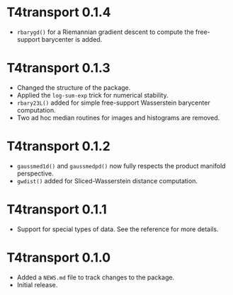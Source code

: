 # T4transport 0.1.4

* `rbarygd()` for a Riemannian gradient descent to compute the free-support barycenter is added.

# T4transport 0.1.3

* Changed the structure of the package. 
* Applied the `log-sum-exp` trick for numerical stability.
* `rbary23L()` added for simple free-support Wasserstein barycenter computation.
* Two ad hoc median routines for images and histograms are removed.

# T4transport 0.1.2

* `gaussmed1d()` and `gaussmedpd()` now fully respects the product manifold perspective.
* `gwdist()` added for Sliced-Wasserstein distance computation.

# T4transport 0.1.1

* Support for special types of data. See the reference for more details.

# T4transport 0.1.0

* Added a `NEWS.md` file to track changes to the package.
* Initial release.
